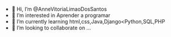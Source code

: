 - 👋 Hi, I’m @AnneVitoriaLimaoDosSantos
- 👀 I’m interested in Aprender a programar
- 🌱 I’m currently learning html,css,Java,Django<Python,SQL,PHP
- 💞️ I’m looking to collaborate on ...

<!---
AnneVitoriaLimaoDosSantos/AnneVitoriaLimaoDosSantos is a ✨ special ✨ repository because its `README.md` (this file) appears on your GitHub profile.
You can click the Preview link to take a look at your changes.
--->
